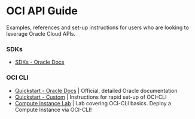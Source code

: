 # OCI API Guide
Examples, references and set-up instructions for users who are looking to leverage Oracle Cloud APIs.

### SDKs

- [SDKs - Oracle Docs](https://docs.oracle.com/en-us/iaas/Content/API/Concepts/sdks.htm)

### OCI CLI

- [Quickstart - Oracle Docs](https://docs.oracle.com/en-us/iaas/Content/API/SDKDocs/cliinstall.htm#Quickstart) | Official, detailed Oracle documentation
- [Quickstart - Custom](./oci-cli/setup-instructions.md) | Instructions for rapid set-up of OCI-CLI
- [Compute Instance Lab](./oci-cli/compute-lab.md) | Lab covering OCI-CLI basics. Deploy a Compute Instance via OCI-CLI!